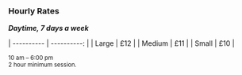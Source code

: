 ### Hourly Rates

***Daytime, 7 days a week***

| ---------- | ----------: |
| Large      | £12         |
| Medium     | £11         |
| Small      | £10         |

<small>10 am – 6:00 pm<br/>2 hour minimum session.</small>
